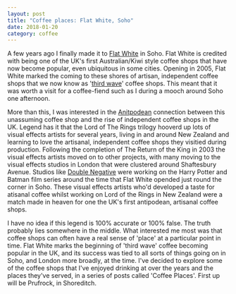 ```yaml
---
layout: post
title: "Coffee places: Flat White, Soho"
date: 2018-01-20
category: coffee
---
```


A few years ago I finally made it to [Flat White](http://flatwhitesoho.co.uk/) in Soho.
Flat White is credited with being one of the UK's first Australian/Kiwi style coffee shops that have now become popular, even ubiquitous in some cities. Opening in 2005, Flat White marked the coming to these shores of artisan, independent coffee shops that we now know as '[third wave](https://www.craftbeveragejobs.com/the-history-of-first-second-and-third-wave-coffee-22315/)' coffee shops. This meant that it was worth a visit for a coffee-fiend such as I during a mooch around Soho one afternoon.

More than this, I was interested in the [Anitpodean](https://www.australiantimes.co.uk/coffee-cult-visits-flat-white-in-soho/) connection between this unassuming coffee shop and the rise of independent coffee shops in the UK. Legend has it that the Lord of The Rings trilogy hooverd up lots of visual effects artists for several years, living in and around New Zealand and learning to love the artisanal, independent coffee shops they visitied during production. Following the completion of The Return of the King in 2003 the visual effects artists moved on to other projects, with many moving to the visual effects studios in London that were clustered around Shaftesbury Avenue. Studios like [Double Negative](http://www.dneg.com/) were working on the Harry Potter and Batman film series around the time that Flat White opended just round the corner in Soho. These visual effects artists who'd developed a taste for atisanal coffee whilst working on Lord of the Rings in New Zealand were a match made in heaven for one the UK's first antipodean, artisanal coffee shops.

I have no idea if this legend is 100% accurate or 100% false. The truth probably lies somewhere in the middle. What interested me most was that coffee shops can often have a real sense of 'place' at a particular point in time. Flat White marks the beginning of 'third wave' coffee becoming popular in the UK, and its success was tied to all sorts of things going on in Soho, and London more broadly, at the time. I've decided to explore some of the coffee shops that I've enjoyed drinking at over the years and the places they've served, in a series of posts called 'Coffee Places'. First up will be Prufrock, in Shoreditch.
